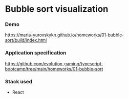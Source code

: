 # Bubble sort visualization

### Demo
https://maria-yurovskykh.github.io/homeworks/01-bubble-sort/build/index.html

### Application specification
https://github.com/evolution-gaming/typescript-bootcamp/tree/main/homeworks/01-bubble-sort

### Stack used
* React
